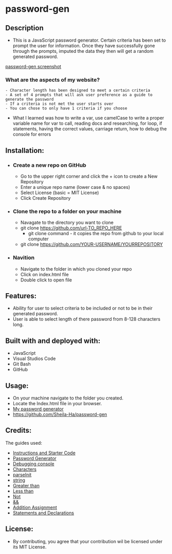 # password-gen


## Description
  - This is a JavaScript password generator. Certain criteria has been set to prompt the user for information. Once they have successfully gone through the prompts, imputed the data they then will get a random generated password. 

  [password-gen screenshot](https://github.com/Sheila-Ha/password-gen/blob/main/password_gen_screenshot.png)

  ### What are the aspects of my website?
    - Character length has been designed to meet a certain criteria
    - A set of 4 prompts that will ask user preference as a guide to generate the password
    - If a criteria is not met the user starts over
    - You can chose to only have 1 criteria if you choose

  - What I learned was how to write a var, use camelCase to write a proper variable name for var to call, reading docs and researching, for loop, if statements, having the correct values, carriage return, how to debug the console for errors

## Installation:
  - ### Create a new repo on GitHub
      - Go to the upper right corner and click the + icon to create a New Repository
      - Enter a unique repo name (lower case & no spaces)
      - Select License (basic = MIT License)
      - Click Create Repository 

  - ### Clone the repo to a folder on your machine
      - Navagate to the directory you want to clone
      - git clone https://github.com/url-TO_REPO_HERE
          - git clone command - it copies the repo from github  to your local computer
      - git clone https://github.com/YOUR-USERNAME/YOURREPOSITORY
         

  - ### Navition
      - Navigate to the folder in which you cloned your repo
      - Click on index.html file
      - Double click to open file

## Features:
  - Ability for user to select criteria to be included or not to be in their generated password.
  - User is able to select length of there password from 8-128 characters long.

## Built with and deployed with:
  - JavaScript
  - Visual Studios Code
  - Git Bash
  - GitHub
  
## Usage:
  - On your machine navigate to the folder you created.
  - Locate the Index.html file in your browser.
  - [My password generator](https://sheila-ha.github.io/password-gen/)
  - https://github.com/Sheila-Ha/password-gen

## Credits:
The guides used:
 - [Instructions and Starter Code](https://git.bootcampcontent.com/University-of-Minnesota/UofM-VIRT-FSF-PT-10-2023-U-LOLC/-/tree/main/03-JavaScript/02-Challenge)
 - [Password Generator](https://www.geeksforgeeks.org/how-to-generate-a-random-password-using-javascript/)
 - [Debugging console](https://stackoverflow.com/questions/69851109/js-password-generator-character-length-not-working)
 - [Characters](https://owasp.org/www-community/password-special-characters)
 - [parseInit](https://developer.mozilla.org/en-US/docs/Web/JavaScript/Reference/Global_Objects/parseInt)
- [string](https://developer.mozilla.org/en-US/docs/Web/JavaScript/Reference/Global_Objects/String)
- [Greater than](https://developer.mozilla.org/en-US/docs/Web/JavaScript/Reference/Operators/Greater_than)
- [Less than](https://developer.mozilla.org/en-US/docs/Web/JavaScript/Reference/Operators/Less_than)
- [Not](https://developer.mozilla.org/en-US/docs/Web/JavaScript/Reference/Operators/Logical_NOT)
- [&&](https://developer.mozilla.org/en-US/docs/Web/JavaScript/Reference/Operators/Logical_AND)
- [Addition Assignment](https://developer.mozilla.org/en-US/docs/Web/JavaScript/Reference/Operators/Addition_assignment)
- [Statements and Declarations](https://developer.mozilla.org/en-US/docs/Web/JavaScript/Reference/Statements)
## License:
  - By contributing, you agree that your contribution wil be licensed under its MIT License.